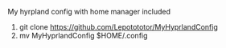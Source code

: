 My hyrpland config with home manager included

1. git clone https://github.com/Lepotototor/MyHyprlandConfig
2. mv MyHyprlandConfig $HOME/.config
